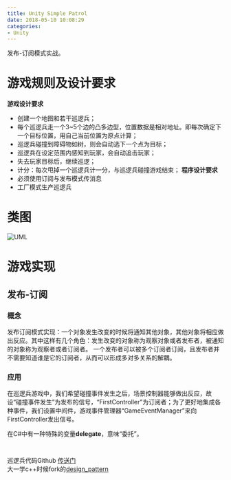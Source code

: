```yaml
---
title: Unity Simple Patrol
date: 2018-05-10 10:08:29
categories:
- Unity
---
```


发布-订阅模式实战。

# 游戏规则及设计要求
**游戏设计要求**
 + 创建一个地图和若干巡逻兵；
 + 每个巡逻兵走一个3~5个边的凸多边型，位置数据是相对地址。即每次确定下一个目标位置，用自己当前位置为原点计算；
 + 巡逻兵碰撞到障碍物如树，则会自动选下一个点为目标；
 + 巡逻兵在设定范围内感知到玩家，会自动追击玩家；
 + 失去玩家目标后，继续巡逻；
 + 计分：每次甩掉一个巡逻兵计一分，与巡逻兵碰撞游戏结束；
**程序设计要求**
 + 必须使用订阅与发布模式传消息
 + 工厂模式生产巡逻兵

# 类图
![UML](http://i2.bvimg.com/618639/da05db0090d7d9a9.png)
# 游戏实现
## 发布-订阅
### 概念
发布订阅模式实现：一个对象发生改变的时候将通知其他对象，其他对象将相应做出反应。其中这样有几个角色：发生改变的对象称为观察对象或者发布者，被通知的对象称为观察者或者订阅者。
一个发布者可以被多个订阅者订阅，且发布者并不需要知道谁是它的订阅者，从而可以形成多对多关系的解耦。
### 应用
在巡逻兵游戏中，我们希望碰撞事件发生之后，场景控制器能够做出反应，故设“碰撞事件发生”为发布的信号，“FirstController”为订阅者；为了更好地集成各种事件，我们设置中间件，游戏事件管理器“GameEventManager”来向FirstController发出信号。

在C#中有一种特殊的变量**delegate**，意味“委托”。
```c#
```

```c#
```

巡逻兵代码Github [传送门](https://github.com/WuYuQi0301/Unity-Game-Programming/tree/patrol/Assets)  
大一学c++时候fork的[design_pattern](https://github.com/WuYuQi0301/design_patterns)
